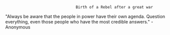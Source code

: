                                    Birth of a Rebel after a great war
"Always be aware that the people in power have their own agenda. Question everything, even those people who have the most credible answers." - Anonymous

